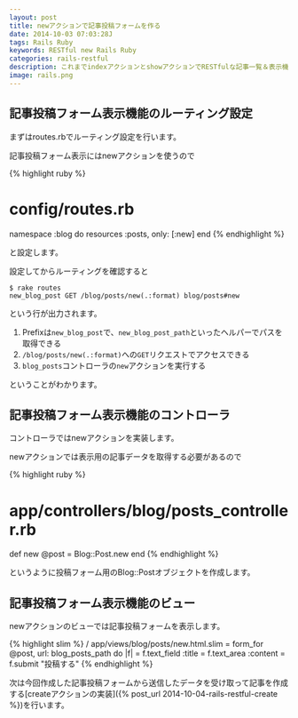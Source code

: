 ```yaml
---
layout: post
title: newアクションで記事投稿フォームを作る
date: 2014-10-03 07:03:28J
tags: Rails Ruby
keywords: RESTful new Rails Ruby
categories: rails-restful
description: これまでindexアクションとshowアクションでRESTfulな記事一覧＆表示機能を実装してきましたが、今回からは記事投稿機能を実装します。まずはnewアクションで投稿フォームの作成を行います。
image: rails.png
---
```




## 記事投稿フォーム表示機能のルーティング設定

まずはroutes.rbでルーティング設定を行います。

記事投稿フォーム表示にはnewアクションを使うので

{% highlight ruby %}
# config/routes.rb
namespace :blog do
  resources :posts, only: [:new]
end
{% endhighlight %}

と設定します。

設定してからルーティングを確認すると

    $ rake routes
    new_blog_post GET /blog/posts/new(.:format) blog/posts#new

という行が出力されます。

1. Prefixは`new_blog_post`で、`new_blog_post_path`といったヘルパーでパスを取得できる
2. `/blog/posts/new(.:format)`への`GET`リクエストでアクセスできる
3. `blog_posts`コントローラの`new`アクションを実行する

ということがわかります。

## 記事投稿フォーム表示機能のコントローラ

コントローラではnewアクションを実装します。

newアクションでは表示用の記事データを取得する必要があるので

{% highlight ruby %}
# app/controllers/blog/posts_controller.rb
def new
  @post = Blog::Post.new
end
{% endhighlight %}

というように投稿フォーム用のBlog::Postオブジェクトを作成します。

## 記事投稿フォーム表示機能のビュー

newアクションのビューでは記事投稿フォームを表示します。

{% highlight slim %}
/ app/views/blog/posts/new.html.slim
= form_for @post, url: blog_posts_path do |f|
  = f.text_field :title
  = f.text_area :content
  = f.submit "投稿する"
{% endhighlight %}

次は今回作成した記事投稿フォームから送信したデータを受け取って記事を作成する[createアクションの実装]({% post_url 2014-10-04-rails-restful-create %})を行います。
